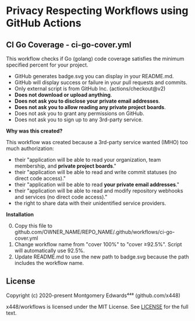 # Privacy Respecting Workflows using GitHub Actions

## CI Go Coverage - ci-go-cover.yml
This workflow checks if Go (golang) code coverage satisfies the minimum specified percent for your project.

* GitHub generates badge.svg you can display in your README.md.
* GitHub will display success or failure in your pull requests and commits.
* Only external script is from GitHub Inc. (actions/checkout@v2)
* __Does not download or upload anything__.
* __Does not ask you to disclose your private email addresses__.
* __Does not ask you to allow reading any private project boards__.
* Does not ask you to grant any permissions on GitHub.
* Does not ask you to sign up to any 3rd-party service.

__Why was this created?__  

This workflow was created because a 3rd-party service wanted (IMHO) too much authorization:
* their "application will be able to read your organization, team membership, and __private project boards__."
* their "application will be able to read and write commit statuses (no direct code access)."
* their "application will be able to read __your private email addresses__."
* their "application will be able to read and modify repository webhooks and services (no direct code access)."
* the right to share data with their unidentified service providers.

__Installation__

0. Copy this file to github.com/OWNER_NAME/REPO_NAME/.github/workflows/ci-go-cover.yml  
1. Change workflow name from "cover 100%" to "cover ≥92.5%". Script will automatically use 92.5%.  
2. Update README.md to use the new path to badge.svg because the path includes the workflow name.  

## License
Copyright (c) 2020-present Montgomery Edwards⁴⁴⁸ (github.com/x448)

x448/workflows is licensed under the MIT License. See [LICENSE](LICENSE) for the full text.
